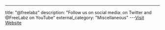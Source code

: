 ---
title: "@freelabz"
description: "Follow us on social media:  on Twitter and @FreeLabz on YouTube"
external_category: "Miscellaneous"
---[Visit Website](https://twitter.com/freelabz)

